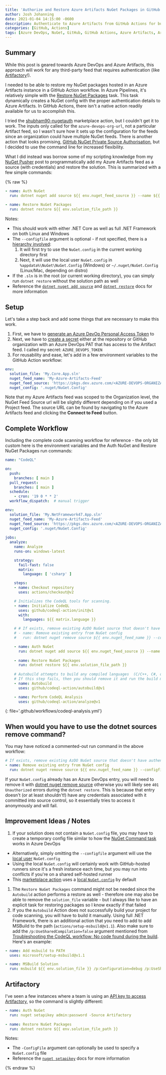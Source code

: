```yaml
---
title: 'Authorize and Restore Azure Artifacts NuGet Packages in GitHub Actions'
author: Josh Johanning
date: 2021-01-04 14:15:00 -0600
description: Authenticate to Azure Artifacts from GitHub Actions for builds and code scanning workflows
categories: [GitHub, Actions]
tags: [Azure DevOps, NuGet, GitHub, GitHub Actions, Azure Artifacts, Artifactory, CodeQL]
---
```


## Summary

While this post is geared towards Azure DevOps and Azure Artifacts, this approach will work for any third-party feed that requires authentication (like [Artifactory](#artifactory)!).

I needed to be able to restore my NuGet packages hosted in an Azure Artifacts instance in a GitHub Action workflow. In Azure Pipelines, it's relatively simple with the [Restore NuGet Packages](https://docs.microsoft.com/en-us/azure/devops/pipelines/packages/nuget-restore?view=azure-devops) task. This task dynamically creates a NuGet config with the proper authentication details to Azure Artifacts. In GitHub Actions, there isn't a native action readily available for us to accomplish this. 

I tried the [shubham90-nugetauth](https://github.com/marketplace/actions/shubham90-nugetauth) marketplace action, but I couldn't get it to work. The inputs only called for the `azure-devops-org-url`, not a particular Artifact feed, so I wasn't sure how it sets up the configuration for the feeds since an organization could have multiple NuGet feeds. There is another action that looks promising, [GitHub NuGet Private Source Authorisation](https://github.com/marketplace/actions/github-nuget-private-source-authorisation), but I decided to use the command line for increased flexibility.

What I did instead was borrow some of my scripting knowledge from my [NuGet Pusher](/posts/nuget-pusher-script/) post to programmatically add my Azure Artifacts feed as a source (with credentials) and restore the solution. This is summarized with a few simple commands:

{% raw %}

```yaml
- name: Auth NuGet
  run: dotnet nuget add source ${{ env.nuget_feed_source }} --name ${{ env.nuget_feed_name }} --username az --password ${{ secrets.AZURE_DEVOPS_TOKEN }} --configfile ${{ env.nuget_config }}
  
- name: Restore NuGet Packages
  run: dotnet restore ${{ env.solution_file_path }}
```

Notes:
- This should work with either .NET Core as well as full .NET Framework on both Linux and Windows
- The `--configfile` argument is optional - if not specified, there is a [hierarchy involved](https://docs.microsoft.com/en-us/nuget/consume-packages/configuring-nuget-behavior):
    1. It will first try to use the `NuGet.config` in the current working directory first
    2. Next, it will use the local user `NuGet.config` in `%appdata%\NuGet\NuGet.Config` (Windows) or `~/.nuget/NuGet.Config` (Linux/Mac, depending on distro)
- If the `.sln` is in the root (or current working directory), you can simply run `dotnet restore` without the solution path as well
- Reference the [`dotnet nuget add source`](https://docs.microsoft.com/en-us/dotnet/core/tools/dotnet-nuget-add-source) and [`dotnet restore`](https://docs.microsoft.com/en-us/dotnet/core/tools/dotnet-restore) docs for more information

## Setup

Let's take a step back and add some things that are necessary to make this work.

1. First, we have to [generate an Azure DevOp Personal Access Token](https://docs.microsoft.com/en-us/azure/devops/organizations/accounts/use-personal-access-tokens-to-authenticate?view=azure-devops&tabs=Windows#create-a-pat) to 
1. Next, we have to [create a secret](https://docs.github.com/en/actions/security-guides/encrypted-secrets) either at the repository or GitHub organization with an Azure DevOps PAT that has access to the Artifact feed. I called my secret: `AZURE_DEVOPS_TOKEN`
2. For reusability and ease, let's add in a few environment variables to the GitHub Action workflow:

```yaml
env:
  solution_file: 'My.Core.App.sln'
  nuget_feed_name: 'My-Azure-Artifacts-Feed'
  nuget_feed_source: 'https://pkgs.dev.azure.com/<AZURE-DEVOPS-ORGANIZATION>/_packaging/<MY-AZURE-ARTIFACTS-FEED>/nuget/v3/index.json'
  nuget_config: '.nuget/NuGet.Config'
```

Note that my Azure Artifacts feed was scoped to the Organization level, the NuGet Feed Source url will be slightly different depending on if you used a Project feed. The source URL can be found by navigating to the Azure Artifacts feed and clicking the **Connect to Feed** button.

## Complete Workflow

Including the complete code scanning workflow for reference - the only bit custom here is the environment variables and the Auth NuGet and Restore NuGet Packages run commands:

```yaml
name: "CodeQL"

on:
  push:
    branches: [ main ]
  pull_request:
    branches: [ main ]
  schedule:
    - cron: '19 0 * * 2'
  workflow_dispatch:  # manual trigger

env:
  solution_file: 'My.NetFramework47.App.sln'
  nuget_feed_name: 'My-Azure-Artifacts-Feed'
  nuget_feed_source: 'https://pkgs.dev.azure.com/<AZURE-DEVOPS-ORGANIZATION>/_packaging/<MY-AZURE-ARTIFACTS-FEED>/nuget/v3/index.json'
  nuget_config: '.nuget/NuGet.Config'
  
jobs:
  analyze:
    name: Analyze
    runs-on: windows-latest

    strategy:
      fail-fast: false
      matrix:
        language: [ 'csharp' ]

    steps:
    - name: Checkout repository
      uses: actions/checkout@v2

    # Initializes the CodeQL tools for scanning.
    - name: Initialize CodeQL
      uses: github/codeql-action/init@v1
      with:
        languages: ${{ matrix.language }}

    # # If exists, remove existing AzDO NuGet source that doesn't have authentication
    # - name: Remove existing entry from NuGet config
    #   run: dotnet nuget remove source ${{ env.nuget_feed_name }} --configfile ${{ env.nuget_config }}

    - name: Auth NuGet
      run: dotnet nuget add source ${{ env.nuget_feed_source }} --name ${{ env.nuget_feed_name }} --username az --password ${{ secrets.AZURE_DEVOPS_TOKEN }} --configfile ${{ env.nuget_config }}
     
    - name: Restore NuGet Packages
      run: dotnet restore ${{ env.solution_file_path }}
    
    # Autobuild attempts to build any compiled languages  (C/C++, C#, or Java).
    # If this step fails, then you should remove it and run the build manually (see below)
    - name: Autobuild
      uses: github/codeql-action/autobuild@v1

    - name: Perform CodeQL Analysis
      uses: github/codeql-action/analyze@v1
```
{: file='.github/workflows/codeql-analysis.yml'}

## When would you have to use the dotnet sources remove command?

You may have noticed a commented-out run command in the above workflow:

```yaml
# If exists, remove existing AzDO NuGet source that doesn't have authentication
- name: Remove existing entry from NuGet config
  run: dotnet nuget remove source ${{ env.nuget_feed_name }} --configfile ${{ env.nuget_config }}
```

If your `NuGet.config` already has an Azure DevOps entry, you will need to remove it with [dotnet nuget remove source](https://docs.microsoft.com/en-us/dotnet/core/tools/dotnet-nuget-remove-source) otherwise you will likely see `401 Unauthorized` errors during the `dotnet restore`. This is because that entry doesn't (or at least shouldn't!) have any credentials associated with it committed into source control, so it essentially tries to access it anonymously and will fail. 

## Improvement Ideas / Notes

1. If your solution does not contain a `NuGet.config` file, you may have to create a temporary config file similar to how the [NuGet Command task](https://github.com/microsoft/azure-pipelines-tasks/blob/master/Tasks/NuGetCommandV2/nugetrestore.ts#L136) works in Azure DevOps
  - Alternatively, simply omitting the `--configfile` argument will use the [local user](https://docs.microsoft.com/en-us/nuget/consume-packages/configuring-nuget-behavior) `NuGet.config`
  - Using the local `NuGet.config` will certainly work with GitHub-hosted runners since it's a fresh instance each time, but you may run into conflicts if you're on a shared self-hosted runner
  - This [marketplace action](https://github.com/marketplace/actions/github-nuget-private-source-authorisation) uses a [local `NuGet.config`](https://github.com/StirlingLabs/GithubNugetAuthAction/blob/main/action.sh#L25:L34) by default
1. The `Restore NuGet Packages` command might not be needed since the `Autobuild` action performs a restore as well - therefore one may also be able to remove the `solution_file` variable - but I always like to have an explicit task for restoring packages so I know exactly if that failed
1. If you the `Autobuild` Action does not successfully build your project for code scanning, you will have to build it manually. Using full .NET Framework, there is an additional action that you need to add to add MSBuild to the path (`actions/setup-msbuild@v1.1`). Also make sure to add the `/p:UseSharedCompilation=false` argument mentioned from [Troubleshooting the CodeQL workflow: No code found during the build](https://docs.github.com/en/free-pro-team@latest/github/finding-security-vulnerabilities-and-errors-in-your-code/troubleshooting-the-codeql-workflow#no-code-found-during-the-build). Here's an example:

```yaml
- name: Add msbuild to PATH
  uses: microsoft/setup-msbuild@v1.1

- name: MSBuild Solution
  run: msbuild ${{ env.solution_file }} /p:Configuration=debug /p:UseSharedCompilation=false
```

## Artifactory

I've seen a few instances where a team is using an [API key to access Artifactory](https://www.jfrog.com/confluence/display/JFROG/NuGet+Repositories#NuGetRepositories-NuGetAPIKeyAuthentication), so the command is slightly different:

```yaml
- name: Auth NuGet
  run: nuget setapikey admin:password -Source Artifactory
  
- name: Restore NuGet Packages
  run: dotnet restore ${{ env.solution_file_path }}
```

Notes:
- The `-ConfigFile` argument can optionally be used to specify a `NuGet.config` file
- Reference the [`nuget setapikey`](https://docs.microsoft.com/en-us/nuget/reference/cli-reference/cli-ref-setapikey) docs for more information

{% endraw %}

